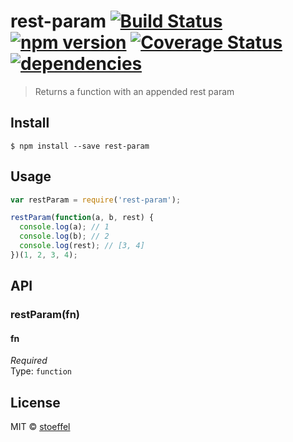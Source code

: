 # rest-param [![Build Status](https://travis-ci.org/stoeffel/rest-param.svg)](https://travis-ci.org/stoeffel/rest-param) [![npm version](https://badge.fury.io/js/rest-param.svg)](http://badge.fury.io/js/rest-param) [![Coverage Status](https://coveralls.io/repos/stoeffel/rest-param/badge.svg?branch=master)](https://coveralls.io/r/stoeffel/rest-param?branch=master) [![dependencies](https://david-dm.org/stoeffel/rest-param.svg)](https://david-dm.org/stoeffel/rest-param)

> Returns a function with an appended rest param


## Install

```
$ npm install --save rest-param
```


## Usage

```js
var restParam = require('rest-param');

restParam(function(a, b, rest) {
  console.log(a); // 1
  console.log(b); // 2
  console.log(rest); // [3, 4]
})(1, 2, 3, 4);
```


## API

### restParam(fn)

#### fn

*Required*  
Type: `function`


## License

MIT © [stoeffel](http://schtoeffel.ch)
